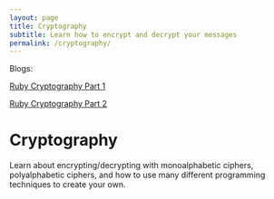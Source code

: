 ```yaml
---
layout: page
title: Cryptography
subtitle: Learn how to encrypt and decrypt your messages
permalink: /cryptography/
---
```


Blogs:

[Ruby Cryptography Part 1](https://mikemerin.github.io/cryptography-1/)

[Ruby Cryptography Part 2](https://mikemerin.github.io/cryptography-2/)

# Cryptography

Learn about encrypting/decrypting with monoalphabetic ciphers, polyalphabetic ciphers, and how to use many different programming techniques to create your own.
